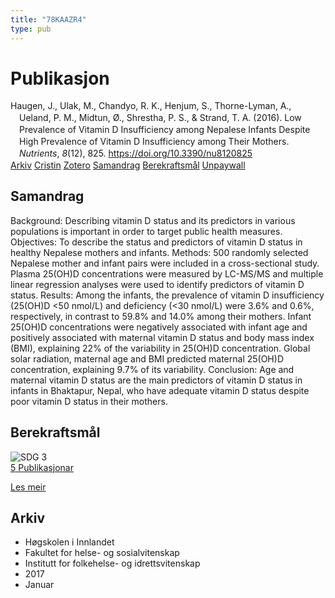 ```yaml
---
title: "78KAAZR4"
type: pub
---
```

<h1>Publikasjon</h1>
<article id="csl-bib-container-78KAAZR4" class="csl-bib-container">
  <div class="csl-bib-body" style="line-height: 1.35; padding-left: 1em; text-indent:-1em;">
  <div class="csl-entry">Haugen, J., Ulak, M., Chandyo, R. K., Henjum, S., Thorne-Lyman, A., Ueland, P. M., Midtun, &#xD8;., Shrestha, P. S., &amp; Strand, T. A. (2016). Low Prevalence of Vitamin D Insufficiency among Nepalese Infants Despite High Prevalence of Vitamin D Insufficiency among Their Mothers. <i>Nutrients</i>, <i>8</i>(12), 825. <a href="https://doi.org/10.3390/nu8120825">https://doi.org/10.3390/nu8120825</a></div>
</div>
  <div class="csl-bib-buttons">
    <a href="#taxonomy-article-78KAAZR4" class="csl-bib-button">Arkiv</a>
    <a href="https://app.cristin.no/results/show.jsf?id=1430582" alt="Cristin URL" class="csl-bib-button">Cristin</a>
    <a href="http://zotero.org/groups/5402882/items/78KAAZR4" alt="Zotero URL" class="csl-bib-button">Zotero</a>
    <a href="#abstract-article-78KAAZR4" class="csl-bib-button">Samandrag</a>
    <a href="#sdg-article-78KAAZR4" class="csl-bib-button">Berekraftsmål</a>
    <a href="https://www.mdpi.com/2072-6643/8/12/825/pdf?version=1482284975" class="csl-bib-button">Unpaywall</a>
  </div>
  <div id="csl-bib-meta-container-78KAAZR4"></div>
</article>
<div id="csl-bib-meta-78KAAZR4" class="csl-bib-meta">
  <article id="abstract-article-78KAAZR4" class="abstract-article">
    <h1>Samandrag</h1>
    Background: Describing vitamin D status and its predictors in various populations is important in order to target public health measures. Objectives: To describe the status and predictors of vitamin D status in healthy Nepalese mothers and infants. Methods: 500 randomly selected Nepalese mother and infant pairs were included in a cross-sectional study. Plasma 25(OH)D concentrations were measured by LC-MS/MS and multiple linear regression analyses were used to identify predictors of vitamin D status. Results: Among the infants, the prevalence of vitamin D insufficiency (25(OH)D &lt;50 nmol/L) and deficiency (&lt;30 nmol/L) were 3.6% and 0.6%, respectively, in contrast to 59.8% and 14.0% among their mothers. Infant 25(OH)D concentrations were negatively associated with infant age and positively associated with maternal vitamin D status and body mass index (BMI), explaining 22% of the variability in 25(OH)D concentration. Global solar radiation, maternal age and BMI predicted maternal 25(OH)D concentration, explaining 9.7% of its variability. Conclusion: Age and maternal vitamin D status are the main predictors of vitamin D status in infants in Bhaktapur, Nepal, who have adequate vitamin D status despite poor vitamin D status in their mothers.
  </article>
  <article id="sdg-article-78KAAZR4" class="sdg-article">
    <h1>Berekraftsmål</h1>
    <div class="sdg-container"><div id="sdg3" class="sdg"> <img src="{{< params subfolder >}}images/sdg/sdg03_no.png" class="image" alt="SDG 3"> <div class="sdg-overlay"> <a href="{{< params subfolder >}}no/archive/?sdg=3#archive" class="sdg-publication-count"><span>5</span> Publikasjonar</a> <p><a href="NA" class="sdg-read-more">Les meir</a></p> </div> </div></div>
  </article>
  <article id="taxonomy-article-78KAAZR4" class="taxonomy-article">
    <h1>Arkiv</h1>
    <ul>
      <li>Høgskolen i Innlandet</li>
      <li>Fakultet for helse- og sosialvitenskap</li>
      <li>Institutt for folkehelse- og idrettsvitenskap</li>
      <li>2017</li>
      <li>Januar</li>
    </ul>
  </article>
</div>
